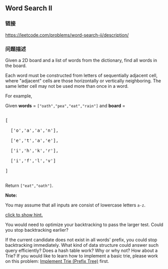 ## Word Search II  
### 链接  
https://leetcode.com/problems/word-search-ii/description/  
### 问题描述

Given a 2D board and a list of words from the dictionary, find all words in the board.



Each word must be constructed from letters of sequentially adjacent cell, where "adjacent" cells are those horizontally or vertically neighboring. The same letter cell may not be used more than once in a word.



For example,<br />
Given **words** = `["oath","pea","eat","rain"]` and **board** = 
<pre>
[
  ['o','a','a','n'],
  ['e','t','a','e'],
  ['i','h','k','r'],
  ['i','f','l','v']
]
</pre>

Return `["eat","oath"]`.



**Note:**<br>
You may assume that all inputs are consist of lowercase letters `a-z`.


[click to show hint.](#)

You would need to optimize your backtracking to pass the larger test. Could you stop backtracking earlier?

If the current candidate does not exist in all words' prefix, you could stop backtracking immediately. What kind of data structure could answer such query efficiently? Does a hash table work? Why or why not? How about a Trie? If you would like to learn how to implement a basic trie, please work on this problem: [Implement Trie (Prefix Tree)](https://leetcode.com/problems/implement-trie-prefix-tree/) first.

